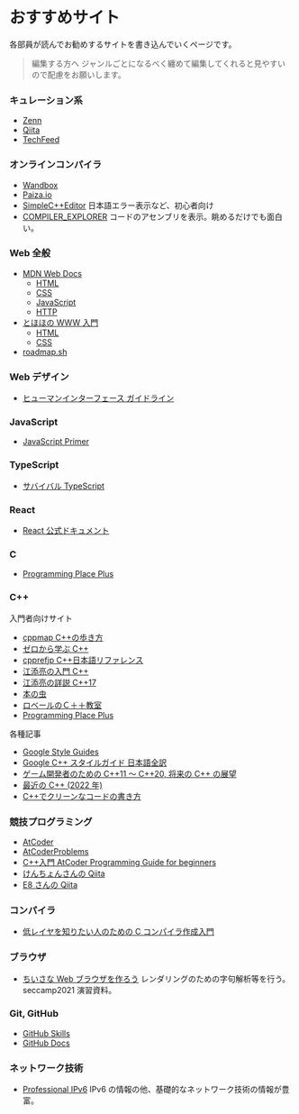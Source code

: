 # おすすめサイト

各部員が読んでお勧めするサイトを書き込んでいくページです。

> 編集する方へ
> ジャンルごとになるべく纏めて編集してくれると見やすいので配慮をお願いします。

### キュレーション系

- [Zenn](https://zen.dev)
- [Qiita](https://qiita.com)
- [TechFeed](https://techfeed.io/categories/all)

### オンラインコンパイラ

- [Wandbox](https://wandbox.org/)
- [Paiza.io](https://paiza.io/ja)
- [SimpleC++Editor](https://tumoiyorozu.github.io/SimpleCppEditor/)
  日本語エラー表示など、初心者向け
- [COMPILER_EXPLORER](https://gcc.godbolt.org/)
  コードのアセンブリを表示。眺めるだけでも面白い。

### Web 全般

- [MDN Web Docs](https://developer.mozilla.org/ja/docs/Web)
  - [HTML](https://developer.mozilla.org/ja/docs/Web/HTML)
  - [CSS](https://developer.mozilla.org/ja/docs/Web/CSS)
  - [JavaScript](https://developer.mozilla.org/ja/docs/Web/JavaScript)
  - [HTTP](https://developer.mozilla.org/ja/docs/Web/HTTP)
- [とほほの WWW 入門](https://www.tohoho-web.com/)
  - [HTML](https://www.tohoho-web.com/html/index.htm)
  - [CSS](https://www.tohoho-web.com/css/index.htm)
- [roadmap.sh](https://roadmap.sh/)

### Web デザイン

- [ヒューマンインターフェース ガイドライン](https://www.sociomedia.co.jp/category/shig)

### JavaScript

- [JavaScript Primer](https://jsprimer.net/)

### TypeScript

- [サバイバル TypeScript](https://typescriptbook.jp/)

### React

- [React 公式ドキュメント](https://ja.reactjs.org/)

### C

- [Programming Place Plus](https://programming-place.net/ppp/contents/c/index.html)

### C++

入門者向けサイト

- [cppmap C++の歩き方](https://cppmap.github.io/)
- [ゼロから学ぶ C++](https://rinatz.github.io/cpp-book/)
- [cpprefjp C++日本語リファレンス](https://cpprefjp.github.io/)
- [江添亮の入門 C++](https://cpp.rainy.me/)
- [江添亮の詳説 C++17](https://ezoeryou.github.io/cpp17book/)
- [本の虫](https://ezoeryou.github.io/blog/)
- [ロベールのＣ＋＋教室](http://www7b.biglobe.ne.jp/~robe/cpphtml/)
- [Programming Place Plus](https://programming-place.net/ppp/contents/cpp/index.html)

各種記事

- [Google Style Guides](https://google.github.io/styleguide/)
- [Google C++ スタイルガイド 日本語全訳](https://ttsuki.github.io/styleguide/cppguide.ja.html)
- [ゲーム開発者のための C++11 ～ C++20, 将来の C++ の展望](https://speakerdeck.com/cpp/cedec2020)
- [最近の C++ (2022 年)](https://speakerdeck.com/cpp/tfcon-2022-cpp)
- [C++でクリーンなコードの書き方](https://qiita.com/elipmoc101/items/01003c82dbd2e464a071)

### 競技プログラミング

- [AtCoder](https://atcoder.jp/)
- [AtCoderProblems](https://kenkoooo.com/atcoder/#/table/)
- [C++入門 AtCoder Programming Guide for beginners](https://atcoder.jp/contests/APG4b)
- [けんちょんさんの Qiita](https://qiita.com/drken)
- [E8 さんの Qiita](https://qiita.com/e869120)

### コンパイラ

- [低レイヤを知りたい人のための C コンパイラ作成入門](https://www.sigbus.info/compilerbook)

### ブラウザ

- [ちいさな Web ブラウザを作ろう](https://browserbook.shift-js.info/)
  レンダリングのための字句解析等を行う。seccamp2021 演習資料。

### Git, GitHub

- [GitHub Skills](https://skills.github.com/)
- [GitHub Docs](https://docs.github.com/ja)

### ネットワーク技術

- [Professional IPv6](https://professionalipv6.booth.pm/items/913273)
  IPv6 の情報の他、基礎的なネットワーク技術の情報が豊富。
